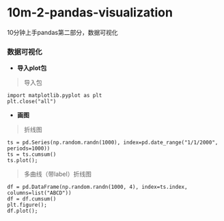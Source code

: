 # 10m-2-pandas-visualization
10分钟上手pandas第二部分，数据可视化

### 数据可视化

- **导入plot包**
> 导入包
```
import matplotlib.pyplot as plt
plt.close("all")
```

- **画图**
> 折线图
```
ts = pd.Series(np.random.randn(1000), index=pd.date_range("1/1/2000", periods=1000))
ts = ts.cumsum()
ts.plot();
```

> 多曲线（带label）折线图
```
df = pd.DataFrame(np.random.randn(1000, 4), index=ts.index, columns=list("ABCD"))
df = df.cumsum() 
plt.figure();
df.plot(); 
```
 
